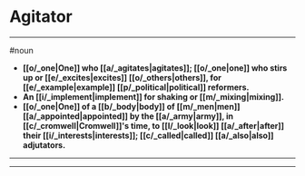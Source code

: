 # Agitator
---
#noun
- **[[o/_one|One]] who [[a/_agitates|agitates]]; [[o/_one|one]] who stirs up or [[e/_excites|excites]] [[o/_others|others]], for [[e/_example|example]] [[p/_political|political]] reformers.**
- **An [[i/_implement|implement]] for shaking or [[m/_mixing|mixing]].**
- **[[o/_one|One]] of a [[b/_body|body]] of [[m/_men|men]] [[a/_appointed|appointed]] by the [[a/_army|army]], in [[c/_cromwell|Cromwell]]'s time, to [[l/_look|look]] [[a/_after|after]] their [[i/_interests|interests]]; [[c/_called|called]] [[a/_also|also]] adjutators.**
---
---
